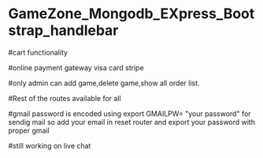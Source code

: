 # GameZone_Mongodb_EXpress_Bootstrap_handlebar


#cart functionality

#online payment gateway visa card stripe

#only admin can add game,delete game,show all order list.

#Rest of the routes available for all

#gmail password is encoded using export GMAILPW= "your password" for sendig mail so add your email in reset router and export
your password with proper gmail

#still working on live chat
